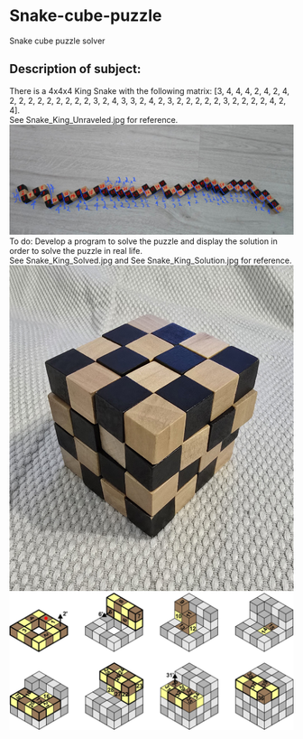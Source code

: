 # Snake-cube-puzzle  
Snake cube puzzle solver

## Description of subject:  
There is a 4x4x4 King Snake with the following matrix: [3, 4, 4, 4, 2, 4, 2, 4, 2, 2, 2, 2, 2, 2, 2, 2, 2, 3, 2, 4, 3, 3, 2, 4, 2, 3, 2, 2, 2, 2, 2, 3, 2, 2, 2, 2, 4, 2, 4].  
See Snake_King_Unraveled.jpg for reference.  
![Snake_King_Unraveled](/Images/Snake_King_Unraveled.jpg)  
To do: Develop a program to solve the puzzle and display the solution in order to solve the puzzle in real life.  
See Snake_King_Solved.jpg and See Snake_King_Solution.jpg for reference.  
![Snake_King_Solved](/Images/Snake_King_Solved.jpg)
![Snake_King_Solution](Images/Snake_King_Solution.jpg)  
